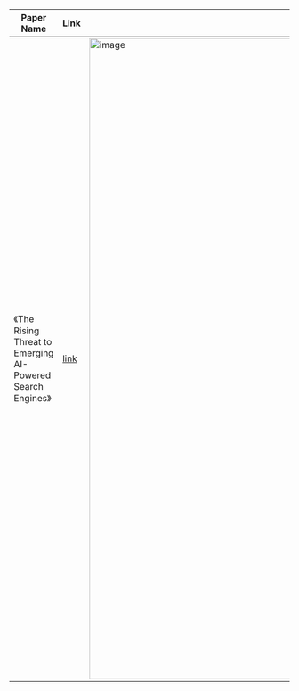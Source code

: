 | Paper Name                                                       | Link                                     | Summary |
|------------------------------------------------------------------|------------------------------------------|----------|
| 《The Rising Threat to Emerging AI-Powered Search Engines》 | [link](https://arxiv.org/abs/2502.04951) | <img width="1150" alt="image" src="https://github.com/user-attachments/assets/5b1549ac-2add-4c0e-8ccd-87caa6d01b2f" /> | 
